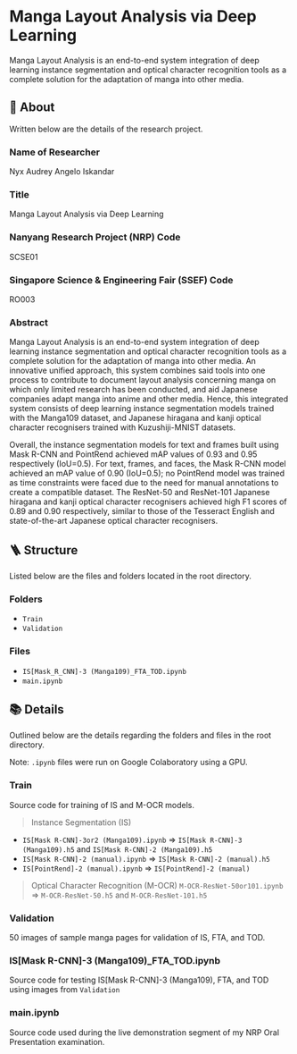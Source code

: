 # Manga Layout Analysis via Deep Learning

Manga Layout Analysis is an end-to-end system integration of deep learning instance segmentation and optical character recognition tools as a complete solution for the adaptation of manga into other media.

## 🎉 About

Written below are the details of the research project.

### Name of Researcher

Nyx Audrey Angelo Iskandar

### Title

Manga Layout Analysis via Deep Learning

### Nanyang Research Project (NRP) Code

SCSE01

### Singapore Science & Engineering Fair (SSEF) Code

RO003

### Abstract

Manga Layout Analysis is an end-to-end system integration of deep learning instance segmentation and optical character recognition tools as a complete solution for the adaptation of manga into other media. An innovative unified approach, this system combines said tools into one process to contribute to document layout analysis concerning manga on which only limited research has been conducted, and aid Japanese companies adapt manga into anime and other media. Hence, this integrated system consists of deep learning instance segmentation models trained with the Manga109 dataset, and Japanese hiragana and kanji optical character recognisers trained with Kuzushiji-MNIST datasets.

Overall, the instance segmentation models for text and frames built using Mask R-CNN and PointRend achieved mAP values of 0.93 and 0.95 respectively (IoU=0.5). For text, frames, and faces, the Mask R-CNN model achieved an mAP value of 0.90 (IoU=0.5); no PointRend model was trained as time constraints were faced due to the need for manual annotations to create a compatible dataset. The ResNet-50 and ResNet-101 Japanese hiragana and kanji optical character recognisers achieved high F1 scores of 0.89 and 0.90 respectively, similar to those of the Tesseract English and state-of-the-art Japanese optical character recognisers.

## 🪜 Structure

Listed below are the files and folders located in the root directory.

### Folders

-   `Train`
-   `Validation`

### Files

-   `IS[Mask_R_CNN]-3 (Manga109)_FTA_TOD.ipynb`
-   `main.ipynb`

## 📚 Details

Outlined below are the details regarding the folders and files in the root directory.

Note: `.ipynb` files were run on Google Colaboratory using a GPU.

### Train

Source code for training of IS and M-OCR models.

> Instance Segmentation (IS)

-   `IS[Mask R-CNN]-3or2 (Manga109).ipynb` => `IS[Mask R-CNN]-3 (Manga109).h5` and `IS[Mask R-CNN]-2 (Manga109).h5`
-   `IS[Mask R-CNN]-2 (manual).ipynb` => `IS[Mask R-CNN]-2 (manual).h5`
-   `IS[PointRend]-2 (manual).ipynb` => `IS[PointRend]-2 (manual)`

> Optical Character Recognition (M-OCR)
`M-OCR-ResNet-50or101.ipynb` => `M-OCR-ResNet-50.h5` and `M-OCR-ResNet-101.h5`

### Validation

50 images of sample manga pages for validation of IS, FTA, and TOD.

### IS[Mask R-CNN]-3 (Manga109)\_FTA_TOD.ipynb

Source code for testing IS[Mask R-CNN]-3 (Manga109), FTA, and TOD using images from `Validation`

### main.ipynb

Source code used during the live demonstration segment of my NRP Oral Presentation examination.
